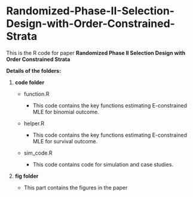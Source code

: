 # Randomized-Phase-II-Selection-Design-with-Order-Constrained-Strata
This is the R code for paper **Randomized Phase II Selection Design with Order Constrained Strata**


**Details of the folders:**

1. **code folder** 
    * function.R
        + This code contains the key functions estimating E-constrained MLE for binomial outcome.

    * helper.R
        + This code contains the key functions estimating E-constrained MLE for survival outcome.
        
    * sim_code.R
        + This code contains code for simulation and case studies.
  
2. **fig folder**
    * This part contains the figures in the paper
    

